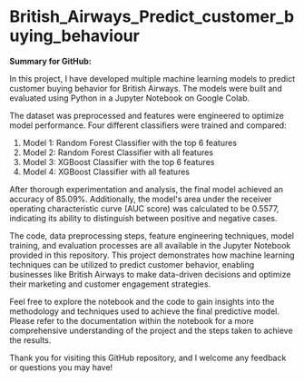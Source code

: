 # British_Airways_Predict_customer_buying_behaviour
**Summary for GitHub:**

In this project, I have developed multiple machine learning models to predict customer buying behavior for British Airways. The models were built and evaluated using Python in a Jupyter Notebook on Google Colab.

The dataset was preprocessed and features were engineered to optimize model performance. Four different classifiers were trained and compared:

1. Model 1: Random Forest Classifier with the top 6 features
2. Model 2: Random Forest Classifier with all features
3. Model 3: XGBoost Classifier with the top 6 features
4. Model 4: XGBoost Classifier with all features

After thorough experimentation and analysis, the final model achieved an accuracy of 85.09%. Additionally, the model's area under the receiver operating characteristic curve (AUC score) was calculated to be 0.5577, indicating its ability to distinguish between positive and negative cases.

The code, data preprocessing steps, feature engineering techniques, model training, and evaluation processes are all available in the Jupyter Notebook provided in this repository. This project demonstrates how machine learning techniques can be utilized to predict customer behavior, enabling businesses like British Airways to make data-driven decisions and optimize their marketing and customer engagement strategies.

Feel free to explore the notebook and the code to gain insights into the methodology and techniques used to achieve the final predictive model. Please refer to the documentation within the notebook for a more comprehensive understanding of the project and the steps taken to achieve the results.

Thank you for visiting this GitHub repository, and I welcome any feedback or questions you may have!

